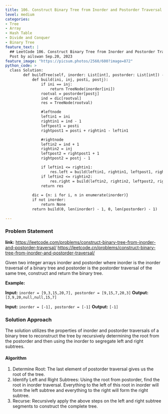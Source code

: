 ```yaml
---
title: 106. Construct Binary Tree from Inorder and Postorder Traversal
level: medium
categories:
- Tree
- Array
- Hash Table
- Divide and Conquer
- Binary Tree
feature_text: |
  ## LeetCode 106. Construct Binary Tree from Inorder and Postorder Traversal
  Post by ailswan Sep.20, 2023
feature_image: "https://picsum.photos/2560/600?image=872"
python_code: >
  class Solution:
        def buildTree(self, inorder: List[int], postorder: List[int]) -> Optional[TreeNode]:
            def build(ini, inj, posti, postj):
                if ini == inj:
                    return TreeNode(inorder[ini])
                rootval = postorder[postj]
                ind = dic[rootval]
                res = TreeNode(rootval)

                #leftnode
                leftin1 = ini
                rightin1 = ind - 1
                leftpost1 = posti
                rightpost1 = posti + rightin1 - leftin1

                #rightnode
                leftin2 = ind + 1
                rightin2 = inj
                leftpost2 = rightpost1 + 1
                rightpost2 = postj - 1

                if leftin1 <= rightin1:
                    res.left = build(leftin1, rightin1, leftpost1, rightpost1)
                if leftin2 <= rightin2:
                    res.right = build(leftin2, rightin2, leftpost2, rightpost2)
                return res
            
            dic = {n: i for i, n in enumerate(inorder)}
            if not inorder:
                return None
            return build(0, len(inorder) - 1, 0, len(postorder) - 1)
   
---
```


### Problem Statement
**link:**
https://leetcode.com/problems/construct-binary-tree-from-inorder-and-postorder-traversal/
https://leetcode.cn/problems/construct-binary-tree-from-inorder-and-postorder-traversal/


Given two integer arrays inorder and postorder where inorder is the inorder traversal of a binary tree and postorder is the postorder traversal of the same tree, construct and return the binary tree.

**Example:**

**Input:** `inorder = [9,3,15,20,7], postorder = [9,15,7,20,3]`
**Output:** `[3,9,20,null,null,15,7]`
 
**Input:** `inorder = [-1], postorder = [-1]`
**Output:** `[-1]`
 

### Solution Approach

The solution utilizes the properties of inorder and postorder traversals of a binary tree to reconstruct the tree by recursively determining the root from the postorder and then using the inorder to segregate left and right subtrees.


#### Algorithm
 
1. Determine Root: The last element of postorder traversal gives us the root of the tree.
2. Identify Left and Right Subtrees: Using the root from postorder, find the root in inorder traversal. Everything to the left of this root in inorder will form the left subtree and everything to the right will form the right subtree.
3. Recurse: Recursively apply the above steps on the left and right subtree segments to construct the complete tree.